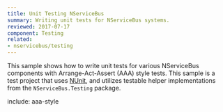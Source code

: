 ```yaml
---
title: Unit Testing NServiceBus
summary: Writing unit tests for NServiceBus systems.
reviewed: 2017-07-17
component: Testing
related:
- nservicebus/testing
---
```


This sample shows how to write unit tests for various NServiceBus components with Arrange-Act-Assert (AAA) style tests. This sample is a test project that uses [NUnit](http://nunit.org/), and utilizes testable helper implementations from the `NServiceBus.Testing` package.


include: aaa-style